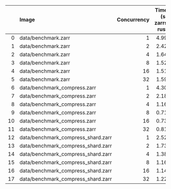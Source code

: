 |    | Image                              |   Concurrency |   Time (s)<br>zarrs<br>rust |   <br>tensorstore<br>python |   <br>zarr<br>python |   <br>zarrs<br>python |   <br>zarr<br>dask<br>python |   <br>zarrs<br>dask<br>python |   Memory (GB)<br>zarrs<br>rust |   <br>tensorstore<br>python |   <br>zarr<br>python |   <br>zarrs<br>python |   <br>zarr<br>dask<br>python |   <br>zarrs<br>dask<br>python |
|---:|:-----------------------------------|--------------:|----------------------------:|----------------------------:|---------------------:|----------------------:|-----------------------------:|------------------------------:|-------------------------------:|----------------------------:|---------------------:|----------------------:|-----------------------------:|------------------------------:|
|  0 | data/benchmark.zarr                |             1 |                        4.99 |                        5.94 |                 5.14 |                  6.56 |                         5.81 |                          6.88 |                           0.04 |                        0.17 |                 0.16 |                  0.16 |                         0.18 |                          0.19 |
|  1 | data/benchmark.zarr                |             2 |                        2.42 |                        3.71 |                 3.50 |                  3.97 |                         3.79 |                          4.20 |                           0.07 |                        0.23 |                 0.23 |                  0.23 |                         0.25 |                          0.26 |
|  2 | data/benchmark.zarr                |             4 |                        1.64 |                        2.41 |                 2.83 |                  2.65 |                         2.92 |                          3.15 |                           0.13 |                        0.32 |                 0.36 |                  0.35 |                         0.38 |                          0.37 |
|  3 | data/benchmark.zarr                |             8 |                        1.52 |                        2.14 |                 2.66 |                  2.59 |                         3.20 |                          2.93 |                           0.26 |                        0.46 |                 0.62 |                  0.55 |                         0.64 |                          0.51 |
|  4 | data/benchmark.zarr                |            16 |                        1.51 |                        2.21 |                 3.04 |                  2.38 |                         3.43 |                          3.02 |                           0.51 |                        0.82 |                 1.12 |                  0.78 |                         1.08 |                          0.72 |
|  5 | data/benchmark.zarr                |            32 |                        1.59 |                        2.36 |                 2.78 |                  2.60 |                         3.48 |                          2.90 |                           0.75 |                        1.57 |                 2.09 |                  1.29 |                         2.03 |                          1.27 |
|  6 | data/benchmark_compress.zarr       |             1 |                        4.30 |                        6.62 |                 6.20 |                  5.95 |                         6.57 |                          6.56 |                           0.05 |                        0.19 |                 0.17 |                  0.18 |                         0.20 |                          0.21 |
|  7 | data/benchmark_compress.zarr       |             2 |                        2.18 |                        3.62 |                 3.75 |                  3.42 |                         3.98 |                          3.83 |                           0.09 |                        0.25 |                 0.26 |                  0.25 |                         0.31 |                          0.28 |
|  8 | data/benchmark_compress.zarr       |             4 |                        1.16 |                        2.37 |                 2.61 |                  2.18 |                         2.82 |                          2.54 |                           0.17 |                        0.40 |                 0.44 |                  0.40 |                         0.46 |                          0.40 |
|  9 | data/benchmark_compress.zarr       |             8 |                        0.71 |                        2.01 |                 2.33 |                  1.98 |                         2.63 |                          2.32 |                           0.31 |                        0.58 |                 0.84 |                  0.62 |                         0.81 |                          0.55 |
| 10 | data/benchmark_compress.zarr       |            16 |                        0.73 |                        2.13 |                 2.30 |                  1.99 |                         2.67 |                          2.32 |                           0.55 |                        0.92 |                 1.23 |                  0.92 |                         1.25 |                          0.89 |
| 11 | data/benchmark_compress.zarr       |            32 |                        0.81 |                        2.15 |                 2.50 |                  2.15 |                         2.88 |                          2.34 |                           0.79 |                        1.55 |                 2.22 |                  1.37 |                         2.40 |                          1.42 |
| 12 | data/benchmark_compress_shard.zarr |             1 |                        2.52 |                        2.90 |                33.90 |                  3.21 |                        34.53 |                          3.32 |                           0.08 |                        0.18 |                 0.37 |                  0.18 |                         0.41 |                          0.20 |
| 13 | data/benchmark_compress_shard.zarr |             2 |                        1.73 |                        2.28 |                29.54 |                  2.37 |                        30.16 |                          2.61 |                           0.12 |                        0.22 |                 0.50 |                  0.26 |                         0.50 |                          0.25 |
| 14 | data/benchmark_compress_shard.zarr |             4 |                        1.38 |                        1.93 |                28.66 |                  1.85 |                        29.81 |                          2.25 |                           0.21 |                        0.31 |                 0.69 |                  0.35 |                         0.69 |                          0.34 |
| 15 | data/benchmark_compress_shard.zarr |             8 |                        1.16 |                        1.81 |                28.08 |                  1.85 |                        28.83 |                          2.18 |                           0.36 |                        0.43 |                 0.86 |                  0.49 |                         0.93 |                          0.49 |
| 16 | data/benchmark_compress_shard.zarr |            16 |                        1.14 |                        1.79 |                28.08 |                  1.96 |                        29.68 |                          2.23 |                           0.61 |                        0.57 |                 1.37 |                  0.75 |                         1.47 |                          0.75 |
| 17 | data/benchmark_compress_shard.zarr |            32 |                        1.22 |                        1.89 |                30.39 |                  1.88 |                        34.59 |                          2.30 |                           0.89 |                        0.85 |                 2.51 |                  1.27 |                         2.55 |                          1.26 |
